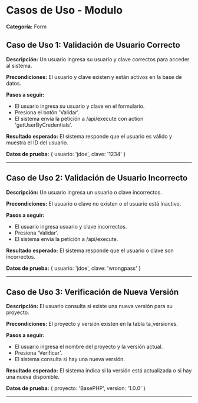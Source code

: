 # Casos de Uso - Modulo

**Categoría:** Form

## Caso de Uso 1: Validación de Usuario Correcto

**Descripción:** Un usuario ingresa su usuario y clave correctos para acceder al sistema.

**Precondiciones:**
El usuario y clave existen y están activos en la base de datos.

**Pasos a seguir:**
- El usuario ingresa su usuario y clave en el formulario.
- Presiona el botón 'Validar'.
- El sistema envía la petición a /api/execute con action 'getUserByCredentials'.

**Resultado esperado:**
El sistema responde que el usuario es válido y muestra el ID del usuario.

**Datos de prueba:**
{ usuario: 'jdoe', clave: '1234' }

---

## Caso de Uso 2: Validación de Usuario Incorrecto

**Descripción:** Un usuario ingresa un usuario o clave incorrectos.

**Precondiciones:**
El usuario o clave no existen o el usuario está inactivo.

**Pasos a seguir:**
- El usuario ingresa usuario y clave incorrectos.
- Presiona 'Validar'.
- El sistema envía la petición a /api/execute.

**Resultado esperado:**
El sistema responde que el usuario o clave son incorrectos.

**Datos de prueba:**
{ usuario: 'jdoe', clave: 'wrongpass' }

---

## Caso de Uso 3: Verificación de Nueva Versión

**Descripción:** El usuario consulta si existe una nueva versión para su proyecto.

**Precondiciones:**
El proyecto y versión existen en la tabla ta_versiones.

**Pasos a seguir:**
- El usuario ingresa el nombre del proyecto y la versión actual.
- Presiona 'Verificar'.
- El sistema consulta si hay una nueva versión.

**Resultado esperado:**
El sistema indica si la versión está actualizada o si hay una nueva disponible.

**Datos de prueba:**
{ proyecto: 'BasePHP', version: '1.0.0' }

---

